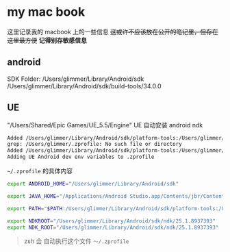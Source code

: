 # my mac book

这里记录我的 macbook 上的一些信息
~~这或许不应该放在公开的笔记里，但存在这里最方便~~
**记得别存敏感信息**

## android

SDK Folder: /Users/glimmer/Library/Android/sdk
/Users/glimmer/Library/Android/sdk/build-tools/34.0.0

## UE

"/Users/Shared/Epic Games/UE_5.5/Engine"
UE 自动安装 android ndk

```txt
Added /Users/glimmer/Library/Android/sdk/platform-tools:/Users/glimmer/Library/Android/sdk/build-tools/34.0.0:/Users/glimmer/Library/Android/sdk/tools/bin to PATH in /Users/glimmer/.bash_profile
grep: /Users/glimmer/.zprofile: No such file or directory
Added /Users/glimmer/Library/Android/sdk/platform-tools:/Users/glimmer/Library/Android/sdk/build-tools/34.0.0:/Users/glimmer/Library/Android/sdk/tools/bin to PATH in /Users/glimmer/.zprofile
Adding UE Android dev env variables to .zprofile
```

`~/.zprofile` 的具体内容

```bash
export ANDROID_HOME="/Users/glimmer/Library/Android/sdk"

export JAVA_HOME="/Applications/Android Studio.app/Contents/jbr/Contents/Home"

export PATH="$PATH:/Users/glimmer/Library/Android/sdk/platform-tools:/Users/glimmer/Library/Android/sdk/build-tools/34.0.0:/Users/glimmer/Library/Android/sdk/tools/bin"

export NDKROOT="/Users/glimmer/Library/Android/sdk/ndk/25.1.8937393"
export NDK_ROOT="/Users/glimmer/Library/Android/sdk/ndk/25.1.8937393"
```

> zsh 会 自动执行这个文件 `～/.zprofile`
